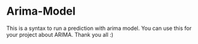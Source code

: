 # Arima-Model
This is a syntax to run a prediction with arima model. You can use this for your project about ARIMA. Thank you all :)
